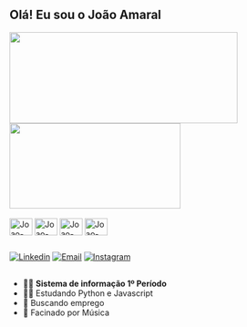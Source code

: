 ## Olá! Eu sou o João Amaral


<div>
  <a href="https://github.com/joaovitorta">
  <img height="160em" width="400em"src="https://github-readme-stats.vercel.app/api?username=joaovitorta&show_icons=true&theme=merko&include_all_commits=true&count_private=true"/>
  <img height="150em" width="300em" src="https://github-readme-stats.vercel.app/api/top-langs/?username=joaovitorta&layout=compact&langs_count=7&theme=merko"/></a>
</div>

<div style="display: incline_block"><br>
    <img align="center" alt="Joao-Pyhton" height="30" width="40" src="https://cdn.jsdelivr.net/gh/devicons/devicon/icons/python/python-original.svg"/>
    <img align="center" alt="Joao-Javascript" height="30" width="40" src="https://cdn.jsdelivr.net/gh/devicons/devicon/icons/javascript/javascript-original.svg" />
    <img align="center" alt="Joao-HTML" height="30" width="40" src="https://cdn.jsdelivr.net/gh/devicons/devicon/icons/html5/html5-original.svg" />
    <img align="center" alt="Joao-css" height="30" width="40" src="https://cdn.jsdelivr.net/gh/devicons/devicon/icons/css3/css3-original.svg" />
</div>

  ##
<div>
  <a href="https://www.linkedin.com/in/joão-vitor-teixeira-amaral-3847b0203/" target="_blank"><img alt="Linkedin" src="https://img.shields.io/badge/LinkedIn-0077B5?style=for-the-badge&logo=linkedin&logoColor=white" target="_blank"></a>
  <a href="mailto:joaovitorteixeiraamaral60@gmail.com" target="_blank"><img alt="Email" src="https://img.shields.io/badge/Gmail-D14836?style=for-the-badge&logo=gmail&logoColor=white" target="_blank"></a>
  <a href="https://www.instagram.com/joao_amaral200/" target="_blank"><img alt="Instagram" src="https://img.shields.io/badge/Instagram-E4405F?style=for-the-badge&logo=instagram&logoColor=white"></a> 
</div>
  
  ##
- 👨‍🎓 __Sistema de informação 1º Período__ 
- 👨‍💻 Estudando Python e Javascript
- 🔭 Buscando emprego
- 🎼 Facinado por Música


  
